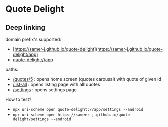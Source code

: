 # Quote Delight

## Deep linking

domain prefix's supported:

- [https://samer-j.github.io/quote-delight](https://samer-j.github.io/quote-delight/app)
- [quote-delight://app](quote-delight://app)

paths:

- [/quotes/5](quote-delight://app/quotes/5) : opens home screen (quotes carousal) with quote of given id
- [/list-all](quote-delight://app/list-all) : opens listing page with all quotes
- [/settings](quote-delight://app/settings) : opens settings page

How to test?

- `npx uri-scheme open quote-delight://app/settings --android`
- `npx uri-scheme open https://sameer-j.github.io/quote-delight/settings --android`
